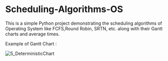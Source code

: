 # Scheduling-Algorithms-OS

This is a simple Python project demonstrating the scheduling algorithms of Operating System like FCFS,Round Robin, SRTN, etc. along with their Gantt charts and average times.

Example of Gantt Chart : 

![5_DeterministicChart](https://github.com/adityapachchigar/Scheduling-Algorithms-OS/assets/86509170/bc18ff0e-bf45-48c7-86e4-592fe3f8f146)
